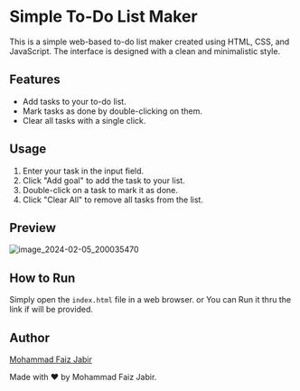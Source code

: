 # Simple To-Do List Maker

This is a simple web-based to-do list maker created using HTML, CSS, and JavaScript. The interface is designed with a clean and minimalistic style.

## Features

- Add tasks to your to-do list.
- Mark tasks as done by double-clicking on them.
- Clear all tasks with a single click.

## Usage

1. Enter your task in the input field.
2. Click "Add goal" to add the task to your list.
3. Double-click on a task to mark it as done.
4. Click "Clear All" to remove all tasks from the list.

## Preview

![image_2024-02-05_200035470](https://github.com/mhdfaizjabir/ToDo/assets/91936520/e1a62eba-20d6-43b7-94b7-ef5bc56c3a8e)


## How to Run

Simply open the `index.html` file in a web browser.
or
You can Run it thru the link if will be provided.

## Author

[Mohammad Faiz Jabir](#)



Made with ❤️ by Mohammad Faiz Jabir.

